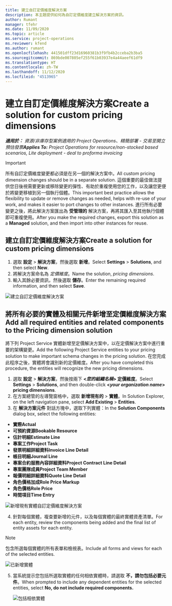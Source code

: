 ```yaml
---
title: 建立自訂定價維度解決方案
description: 本主題提供如何為自訂定價維度建立解決方案的資訊。
author: Rumant
manager: tfehr
ms.date: 11/09/2020
ms.topic: article
ms.service: project-operations
ms.reviewer: kfend
ms.author: rumant
ms.openlocfilehash: 441501dff23d16960381b3f9fb4b2cceba2b3ba5
ms.sourcegitcommit: 869bde007805ef255f61b03937e4a44aeef61df9
ms.translationtype: HT
ms.contentlocale: zh-TW
ms.lasthandoff: 11/12/2020
ms.locfileid: "4513965"
---
```

# <a name="create-a-solution-for-custom-pricing-dimensions"></a><span data-ttu-id="35962-103">建立自訂定價維度解決方案</span><span class="sxs-lookup"><span data-stu-id="35962-103">Create a solution for custom pricing dimensions</span></span>

 <span data-ttu-id="35962-104">_**適用於：** 資源/非庫存型案例適用的 Project Operations、精簡部署 - 交易至開立預估發票_</span><span class="sxs-lookup"><span data-stu-id="35962-104">_**Applies To:** Project Operations for resource/non-stocked based scenarios, Lite deployment - deal to proforma invoicing_</span></span> 

>[!IMPORTANT]
><span data-ttu-id="35962-105">所有自訂定價維度變更都必須是在另一個的解決方案中。</span><span class="sxs-lookup"><span data-stu-id="35962-105">All custom pricing dimension changes should be in a separate solution.</span></span> <span data-ttu-id="35962-106">這個重要的最佳做法提供您日後視需要更新或移除變更的彈性、有助於重複使用您的工作，以及讓您更便於將變更移植到另一個執行個體。</span><span class="sxs-lookup"><span data-stu-id="35962-106">This important best practice allows the flexibility to update or remove changes as needed, helps with re-use of your work, and makes it easier to port changes to other instances.</span></span> <span data-ttu-id="35962-107">進行所有必要變更之後，將此解決方案匯出為 **受管理的** 解決方案，再將其匯入至其他執行個體即可重複使用。</span><span class="sxs-lookup"><span data-stu-id="35962-107">After you make the required changes, export this solution as a **Managed** solution, and then import into other instances for reuse.</span></span>

## <a name="create-a-solution-for-custom-pricing-dimensions"></a><span data-ttu-id="35962-108">建立自訂定價維度解決方案</span><span class="sxs-lookup"><span data-stu-id="35962-108">Create a solution for custom pricing dimensions</span></span>

1.  <span data-ttu-id="35962-109">選取 **設定** > **解決方案**，然後選取 **新增**。</span><span class="sxs-lookup"><span data-stu-id="35962-109">Select **Settings** > **Solutions**, and then select **New**.</span></span>
2.  <span data-ttu-id="35962-110">將解決方案命名為 *<your organization name> 定價維度*。</span><span class="sxs-lookup"><span data-stu-id="35962-110">Name the solution, *<your organization name> pricing dimensions*.</span></span>
3. <span data-ttu-id="35962-111">輸入其餘必要資訊，然後選取 **儲存**。</span><span class="sxs-lookup"><span data-stu-id="35962-111">Enter the remaining required information, and then select **Save**.</span></span>

  ![建立自訂定價維度解決方案](./media/Creation-of-custom-pricing-dimension-solution.png)
 
## <a name="add-all-required-entities-and-related-components-to-the-pricing-dimension-solution"></a><span data-ttu-id="35962-113">將所有必要的實體及相關元件新增至定價維度解決方案</span><span class="sxs-lookup"><span data-stu-id="35962-113">Add all required entities and related components to the Pricing dimension solution</span></span>

<span data-ttu-id="35962-114">將下列 Project Service 實體新增至定價解決方案中，以在定價解決方案中進行重要的架構變更。</span><span class="sxs-lookup"><span data-stu-id="35962-114">Add the following Project Service entities to your pricing solution to make important schema changes in the pricing solution.</span></span> <span data-ttu-id="35962-115">在您完成此程序之後，實體將會識別新的定價維度。</span><span class="sxs-lookup"><span data-stu-id="35962-115">After you have completed this procedure, the entities will recognize the new pricing dimensions.</span></span>

1.  <span data-ttu-id="35962-116">選取 **設定** > **解決方案**，然後按兩下 **<*您的組織名稱*> 定價維度**。</span><span class="sxs-lookup"><span data-stu-id="35962-116">Select **Settings** > **Solutions**, and then double-click **<*your organization name*> pricing dimensions**.</span></span>
2.  <span data-ttu-id="35962-117">在方案總管的左導覽窗格中，選取 **新增現有的** >  **實體**。</span><span class="sxs-lookup"><span data-stu-id="35962-117">In Solution Explorer, on the left navigation pane, select **Add Existing** > **Entities**.</span></span>
3.  <span data-ttu-id="35962-118">在 **解決方案元件** 對話方塊中，選取下列實體：</span><span class="sxs-lookup"><span data-stu-id="35962-118">In the **Solution Components** dialog box, select the following entities:</span></span>
 
   - <span data-ttu-id="35962-119">**實際**</span><span class="sxs-lookup"><span data-stu-id="35962-119">**Actual**</span></span>
   - <span data-ttu-id="35962-120">**可預約資源**</span><span class="sxs-lookup"><span data-stu-id="35962-120">**Bookable Resource**</span></span>
   - <span data-ttu-id="35962-121">**估計明細**</span><span class="sxs-lookup"><span data-stu-id="35962-121">**Estimate Line**</span></span>
   - <span data-ttu-id="35962-122">**專案工作**</span><span class="sxs-lookup"><span data-stu-id="35962-122">**Project Task**</span></span>
   - <span data-ttu-id="35962-123">**發票明細詳細資料**</span><span class="sxs-lookup"><span data-stu-id="35962-123">**Invoice Line Detail**</span></span>
   - <span data-ttu-id="35962-124">**帳目明細**</span><span class="sxs-lookup"><span data-stu-id="35962-124">**Journal Line**</span></span>
   - <span data-ttu-id="35962-125">**專案合約服務內容詳細資料**</span><span class="sxs-lookup"><span data-stu-id="35962-125">**Project Contract Line Detail**</span></span>
   - <span data-ttu-id="35962-126">**專案團隊成員**</span><span class="sxs-lookup"><span data-stu-id="35962-126">**Project Team Member**</span></span>
   - <span data-ttu-id="35962-127">**報價明細詳細資料**</span><span class="sxs-lookup"><span data-stu-id="35962-127">**Quote Line Detail**</span></span>
   - <span data-ttu-id="35962-128">**角色價格加成**</span><span class="sxs-lookup"><span data-stu-id="35962-128">**Role Price Markup**</span></span>
   - <span data-ttu-id="35962-129">**角色價格**</span><span class="sxs-lookup"><span data-stu-id="35962-129">**Role Price**</span></span>
   - <span data-ttu-id="35962-130">**時間項目**</span><span class="sxs-lookup"><span data-stu-id="35962-130">**Time Entry**</span></span>
 
   ![新增現有實體自訂定價維度解決方案](./media/Existing-entities-to-PD-solution.png)
 
 4. <span data-ttu-id="35962-132">針對每個實體，複查要新增的元件，以及每個實體的最終實體資產清單。</span><span class="sxs-lookup"><span data-stu-id="35962-132">For each entity, review the components being added and the final list of entity assets for each entity.</span></span> 

   >[!NOTE]
   > <span data-ttu-id="35962-133">包含所選每個實體的所有表單和檢視表。</span><span class="sxs-lookup"><span data-stu-id="35962-133">Include all forms and views for each of the selected entities.</span></span>

  ![已新增實體](./media/solution-component-selection.png)


5.  <span data-ttu-id="35962-135">當系統提示您包括所選取實體的任何相依實體時，請選取 **不，請勿包括必要元件**。</span><span class="sxs-lookup"><span data-stu-id="35962-135">When prompted to include any dependent entities for the selected entities, select **No, do not include required components.**</span></span>

    ![包括相依實體](./media/Do-not-include-required.png)
